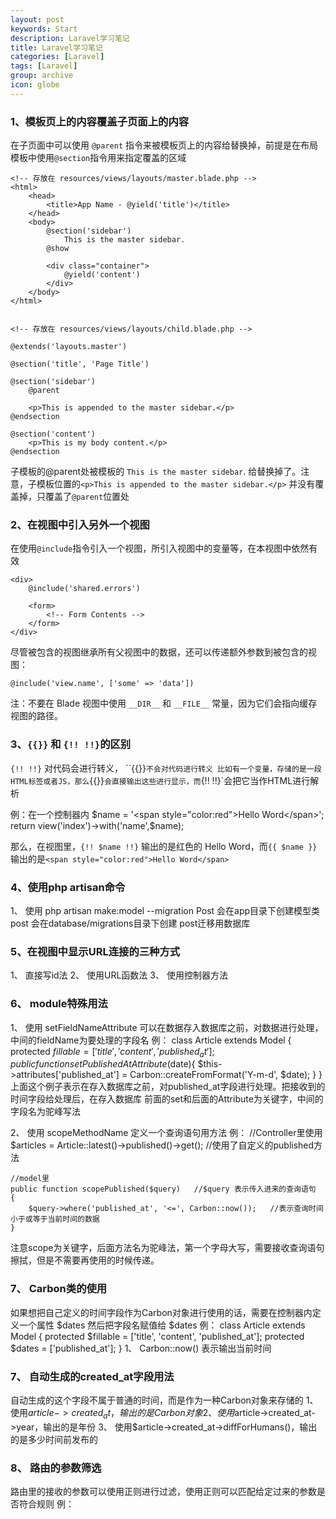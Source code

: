 ```yaml
---
layout: post
keywords: Start
description: Laravel学习笔记
title: Laravel学习笔记
categories: [Laravel]
tags: [Laravel]
group: archive
icon: globe
---
```





### 1、模板页上的内容覆盖子页面上的内容
在子页面中可以使用 `@parent` 指令来被模板页上的内容给替换掉，前提是在布局模板中使用`@section`指令用来指定覆盖的区域


    <!-- 存放在 resources/views/layouts/master.blade.php -->
    <html>
        <head>
            <title>App Name - @yield('title')</title>
        </head>
        <body>
            @section('sidebar')
                This is the master sidebar.
            @show

            <div class="container">
                @yield('content')
            </div>
        </body>
    </html>


    <!-- 存放在 resources/views/layouts/child.blade.php -->

    @extends('layouts.master')

    @section('title', 'Page Title')

    @section('sidebar')
        @parent

        <p>This is appended to the master sidebar.</p>
    @endsection

    @section('content')
        <p>This is my body content.</p>
    @endsection


子模板的@parent处被模板的 `This is the master sidebar`.  给替换掉了。注意，子模板位置的`<p>This is appended to the master sidebar.</p>`
并没有覆盖掉，只覆盖了`@parent`位置处


### 2、在视图中引入另外一个视图
在使用`@include`指令引入一个视图，所引入视图中的变量等，在本视图中依然有效

    <div>
        @include('shared.errors')

        <form>
            <!-- Form Contents -->
        </form>
    </div>

尽管被包含的视图继承所有父视图中的数据，还可以传递额外参数到被包含的视图：

    @include('view.name', ['some' => 'data'])

注：不要在 Blade 视图中使用 `__DIR__` 和 `__FILE__` 常量，因为它们会指向缓存视图的路径。



### 3、`{{}}` 和 `{!! !!}`的区别
`{!! !!}` 对代码会进行转义， ``{{}}`不会对代码进行转义
比如有一个变量，存储的是一段HTML标签或者JS，那么`{{}}`会直接输出这些进行显示，而`{!! !!}`会把它当作HTML进行解析

例：在一个控制器内
    $name = '<span style="color:red">Hello Word</span>';
    return view('index')->with('name',$name);

那么，在视图里，`{!! $name !!}` 输出的是红色的 Hello Word，而`{{ $name }}`输出的是`<span style="color:red">Hello Word</span>`


### 4、使用php artisan命令
1、 使用 php artisan make:model --migration Post
会在app目录下创建模型类 post
会在database/migrations目录下创建 post迁移用数据库


### 5、在视图中显示URL连接的三种方式
1、 直接写id法
<a href="/articles/{{ $article->id }}"></a>
2、 使用URL函数法
<a href="{{ url('articles', $article->id) }}"></a>
3、 使用控制器方法
<a href="{{ action('ArticlesController@show', [$article->id]) }}"></a>


### 6、 module特殊用法
1、 使用 setFieldNameAttribute 可以在数据存入数据库之前，对数据进行处理，中间的fieldName为要处理的字段名
例：
    class Article extends Model
    {
        protected $fillable = ['title', 'content', 'published_at'];
        public function setPublishedAtAttribute($date){
            $this->attributes['published_at'] = Carbon::createFromFormat('Y-m-d', $date);
        }
    }
上面这个例子表示在存入数据库之前，对published_at字段进行处理。把接收到的时间字段给处理后，在存入数据库
前面的set和后面的Attribute为关键字，中间的字段名为驼峰写法

2、 使用 scopeMethodName 定义一个查询语句用方法
例：
    //Controller里使用
    $articles = Article::latest()->published()->get();  //使用了自定义的published方法


    //model里
    public function scopePublished($query)   //$query 表示传入进来的查询语句
    {
        $query->where('published_at', '<=', Carbon::now());   //表示查询时间小于或等于当前时间的数据
    }

注意scope为关键字，后面方法名为驼峰法，第一个字母大写，需要接收查询语句擦拭，但是不需要再使用的时候传递。


### 7、 Carbon类的使用
如果想把自己定义的时间字段作为Carbon对象进行使用的话，需要在控制器内定义一个属性 $dates
然后把字段名赋值给 $dates
例：
    class Article extends Model
    {
        protected $fillable = ['title', 'content', 'published_at'];
        protected $dates = ['published_at'];
    }
1、 Carbon::now() 表示输出当前时间


### 7、 自动生成的created_at字段用法
自动生成的这个字段不属于普通的时间，而是作为一种Carbon对象来存储的
1、 使用$article->created_at，输出的是Carbon对象
2、 使用$article->created_at->year，输出的是年份
3、 使用$article->created_at->diffForHumans()，输出的是多少时间前发布的



### 8、 路由的参数筛选
路由里的接收的参数可以使用正则进行过滤，使用正则可以匹配给定过来的参数是否符合规则
例：
